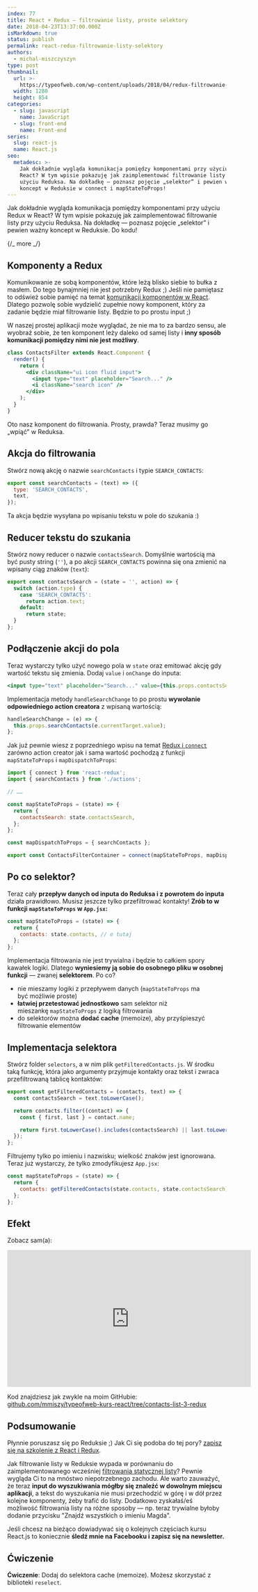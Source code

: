 ```yaml
---
index: 77
title: React + Redux — filtrowanie listy, proste selektory
date: 2018-04-23T13:37:00.000Z
isMarkdown: true
status: publish
permalink: react-redux-filtrowanie-listy-selektory
authors:
  - michal-miszczyszyn
type: post
thumbnail:
  url: >-
    https://typeofweb.com/wp-content/uploads/2018/04/redux-filtrowanie-listy-selektory2.jpeg
  width: 1280
  height: 854
categories:
  - slug: javascript
    name: JavaScript
  - slug: front-end
    name: Front-end
series:
  slug: react-js
  name: React.js
seo:
  metadesc: >-
    Jak dokładnie wygląda komunikacja pomiędzy komponentami przy użyciu Redux w
    React? W tym wpisie pokazuję jak zaimplementować filtrowanie listy przy
    użyciu Reduksa. Na dokładkę — poznasz pojęcie „selektor” i pewien ważny
    koncept w Reduksie w connect i mapStateToProps!
---
```


Jak dokładnie wygląda komunikacja pomiędzy komponentami przy użyciu Redux w React? W tym wpisie pokazuję jak zaimplementować filtrowanie listy przy użyciu Reduksa. Na dokładkę — poznasz pojęcie „selektor” i pewien ważny koncept w Reduksie. Do kodu!

{/_ more _/}

## Komponenty a Redux

Komunikowanie ze sobą komponentów, które leżą blisko siebie to bułka z masłem. Do tego bynajmniej nie jest potrzebny Redux ;) Jeśli nie pamiętasz to odśwież sobie pamięć na temat [komunikacji komponentów w React](https://typeofweb.com/2018/02/24/komunikacja-pomiedzy-komponentami-w-react-js/). Dlatego pozwolę sobie wydzielić zupełnie nowy komponent, który za zadanie będzie miał filtrowanie listy. Będzie to po prostu input ;)

W naszej prostej aplikacji może wyglądać, że nie ma to za bardzo sensu, ale wyobraź sobie, że ten komponent leży daleko od samej listy i **inny sposób komunikacji pomiędzy nimi nie jest możliwy**.

```jsx
class ContactsFilter extends React.Component {
  render() {
    return (
      <div className="ui icon fluid input">
        <input type="text" placeholder="Search..." />
        <i className="search icon" />
      </div>
    );
  }
}
```

Oto nasz komponent do filtrowania. Prosty, prawda? Teraz musimy go „wpiąć” w Reduksa.

## Akcja do filtrowania

Stwórz nową akcję o nazwie `searchContacts` i typie `SEARCH_CONTACTS`:

```javascript
export const searchContacts = (text) => ({
  type: 'SEARCH_CONTACTS',
  text,
});
```

Ta akcja będzie wysyłana po wpisaniu tekstu w pole do szukania :)

## Reducer tekstu do szukania

Stwórz nowy reducer o nazwie `contactsSearch`. Domyślnie wartością ma być pusty string (`''`), a po akcji `SEARCH_CONTACTS` powinna się ona zmienić na wpisany ciąg znaków (`text`):

```javascript
export const contactsSearch = (state = '', action) => {
  switch (action.type) {
    case 'SEARCH_CONTACTS':
      return action.text;
    default:
      return state;
  }
};
```

## Podłączenie akcji do pola

Teraz wystarczy tylko użyć nowego pola w `state` oraz emitować akcję gdy wartość tekstu się zmienia. Dodaj `value` i `onChange` do inputa:

```jsx
<input type="text" placeholder="Search..." value={this.props.contactsSearch} onChange={this.handleSearchChange} />
```

Implementacja metody `handleSearchChange` to po prostu **wywołanie odpowiedniego action creatora** z wpisaną wartością:

```javascript
handleSearchChange = (e) => {
  this.props.searchContacts(e.currentTarget.value);
};
```

Jak już pewnie wiesz z poprzedniego wpisu na temat [Redux i `connect`](https://typeofweb.com/2018/04/06/react-redux-kurs-wprowadzenie-i-podstawy/) zarówno action creator jak i sama wartość pochodzą z funkcji `mapStateToProps` i `mapDispatchToProps`:

```jsx
import { connect } from 'react-redux';
import { searchContacts } from './actions';

// ……

const mapStateToProps = (state) => {
  return {
    contactsSearch: state.contactsSearch,
  };
};

const mapDispatchToProps = { searchContacts };

export const ContactsFilterContainer = connect(mapStateToProps, mapDispatchToProps)(ContactsFilter);
```

## Po co selektor?

Teraz cały **przepływ danych od inputa do Reduksa i z powrotem do inputa** działa prawidłowo. Musisz jeszcze tylko przefiltrować kontakty! **Zrób to w funkcji `mapStateToProps` w `App.jsx`:**

```jsx
const mapStateToProps = (state) => {
  return {
    contacts: state.contacts, // o tutaj
  };
};
```

Implementacja filtrowania nie jest trywialna i będzie to całkiem spory kawałek logiki. Dlatego **wyniesiemy ją sobie do osobnego pliku w osobnej funkcji** — zwanej **selektorem**. Po co?

- nie mieszamy logiki z przepływem danych (`mapStateToProps` ma być możliwie proste)
- **łatwiej przetestować jednostkowo** sam selektor niż mieszankę `mapStateToProps` z logiką filtrowania
- do selektorów można **dodać cache** (memoize), aby przyśpieszyć filtrowanie elementów

## Implementacja selektora

Stwórz folder `selectors`, a w nim plik `getFilteredContacts.js`. W środku taką funkcję, która jako argumenty przyjmuje kontakty oraz tekst i zwraca przefiltrowaną tablicę kontaktów:

```jsx
export const getFilteredContacts = (contacts, text) => {
  const contactsSearch = text.toLowerCase();

  return contacts.filter((contact) => {
    const { first, last } = contact.name;

    return first.toLowerCase().includes(contactsSearch) || last.toLowerCase().includes(contactsSearch);
  });
};
```

Filtrujemy tylko po imieniu i nazwisku; wielkość znaków jest ignorowana. Teraz już wystarczy, że tylko zmodyfikujesz `App.jsx`:

```jsx
const mapStateToProps = (state) => {
  return {
    contacts: getFilteredContacts(state.contacts, state.contactsSearch),
  };
};
```

## Efekt

Zobacz sam(a):

<p style="text-align: center;"><iframe src="https://www.youtube.com/embed/ZA5QAJElskI?rel=0&amp;controls=0&amp;showinfo=0&amp;autoplay=1&amp;loop=1&amp;playlist=ZA5QAJElskI" width="560" height="315" frameborder="0" allowfullscreen="allowfullscreen"></iframe></p>

Kod znajdziesz jak zwykle na moim GitHubie: [github.com/mmiszy/typeofweb-kurs-react/tree/contacts-list-3-redux](https://github.com/mmiszy/typeofweb-kurs-react/tree/contacts-list-3-redux)

## Podsumowanie

Płynnie poruszasz się po Reduksie ;) Jak Ci się podoba do tej pory? <a href="https://szkolenia.typeofweb.com/" target="_blank">zapisz się na szkolenie z React i Redux</a>.

Jak filtrowanie listy w Reduksie wypada w porównaniu do zaimplementowanego wcześniej [filtrowania statycznej listy](https://typeofweb.com/2018/01/24/react-js-w-przykladach-filtrowanie-statycznej-listy/)? Pewnie wygląda Ci to na mnóstwo niepotrzebnego zachodu. Ale warto zauważyć, że teraz **input do wyszukiwania mógłby się znaleźć w dowolnym miejscu aplikacji**, a tekst do wyszukania nie musi przechodzić w górę i w dół przez kolejne komponenty, żeby trafić do listy. Dodatkowo zyskałaś/eś możliwość filtrowania listy na różne sposoby — np. teraz trywialne byłoby dodanie przycisku "Znajdź wszystkich o imieniu Magda".

Jeśli chcesz na bieżąco dowiadywać się o kolejnych częściach kursu React.js to koniecznie <strong>śledź mnie na Facebooku i zapisz się na newsletter.</strong>
<NewsletterForm />
<FacebookPageWidget />

## Ćwiczenie

**Ćwiczenie**: Dodaj do selektora cache (memoize). Możesz skorzystać z biblioteki `reselect`.
